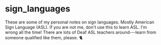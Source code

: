 # sign_languages

These are some of my personal notes on sign languages. Mostly American Sign Language (ASL). If you are not me, don't use this to learn ASL. I'm wrong all the time! There are lots of Deaf ASL teachers around---learn from someone qualified like them, please. :cat2:
